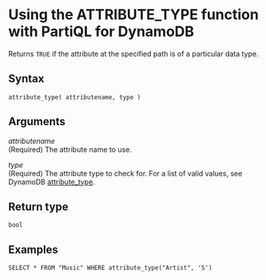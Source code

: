 # Using the ATTRIBUTE\_TYPE function with PartiQL for DynamoDB<a name="ql-functions.attribute_type"></a>

Returns `TRUE` if the attribute at the specified path is of a particular data type\.

## Syntax<a name="ql-functions.attribute_type.syntax"></a>

```
attribute_type( attributename, type )
```

## Arguments<a name="ql-functions.attribute_type.arguments"></a>

*attributename*  
\(Required\) The attribute name to use\.

*type*  
\(Required\) The attribute type to check for\. For a list of valid values, see DynamoDB [attribute\_type](https://docs.aws.amazon.com/amazondynamodb/latest/developerguide/Expressions.OperatorsAndFunctions.html#Expressions.OperatorsAndFunctions.Functions)\.

## Return type<a name="ql-functions.attribute_type.return-type"></a>

`bool`

## Examples<a name="ql-functions.attribute_type.examples"></a>

```
SELECT * FROM "Music" WHERE attribute_type("Artist", 'S')
```